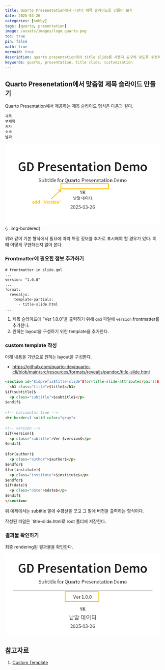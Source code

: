 ```yaml
---
title: Quarto Presenetation에서 나만의 제목 슬라이드를 만들어 보자
date: 2025-03-26 
categories: [hobby]
tags: [quarto, presentation]
image: /assets/images/logo_quarto.png
toc: true
pin: false
math: true
mermaid: true
description: quarto presentation에서 title slide를 사용자 요구에 맞도록 수정하는 방법을 알아 본다.
keywords: quarto, presentation, title slide, customization
---
```


## Quarto Presenetation에서 맞춤형 제목 슬라이드 만들기

Quarto Presentation에서 제공하는 제목 슬라이드 형식은 다음과 같다. 

```text
제목
부제목
저자
소속
날짜
```

![](/assets/images/2025-03-26-customize-title-slide-quarto.png){: .img-bordered}

위와 같이 기본 형식에서 필요에 따라 특정 정보를 추가로 표시해야 할 경우가 있다. 이때 어떻게 구현하는지 알아 본다.

### Frontmatter에 필요한 정보 추가하기

```ymal
# frontmatter in slide.qml
...
version: "1.0.0"
...
format:
  revealjs:
    template-partials:
      - title-slide.html
...
```

1. 제목 슬라이드에 "Ver 1.0.0"을 출력하기 위해 `qmd` 파일에 `version` frontmatter를 추가한다.
2. 원하는 layout을 구성하기 위한 template을 추가한다.

### custom template 작성

아래 내용을 기반으로 원하는 layout을 구성한다.

- https://github.com/quarto-dev/quarto-cli/blob/main/src/resources/formats/revealjs/pandoc/title-slide.html

```html
<section id="$idprefix$title-slide"$for(title-slide-attributes/pairs)$ $it.key$="$it.value$"$endfor$>
  <h1 class="title">$title$</h1>
$if(subtitle)$
  <p class="subtitle">$subtitle$</p>
$endif$

<!-- horizontal line -->
<hr border=1 solid color="gray">

<!-- version -->
$if(version)$
  <p class="subtitle">Ver $version$</p>
$endif$

$for(author)$
  <p class="author">$author$</p>
$endfor$
$for(institute)$
  <p class="institute">$institute$</p>
$endfor$
$if(date)$
  <p class="date">$date$</p>
$endif$
</section>
```

위 예제에서는 subtitle 밑에 수평선을 긋고 그 밑에 버전을 출력하는 형식이다.

작성된 파일은 `title-slide.html로 root 폴더에 저장한다.

### 결과물 확인하기

최종 rendering된 결과물을 확인한다.

![](/assets/images/2025-03-26-customize-title-slide-quarto-1.png)


## 참고자료
1. [Custom Template](https://quarto.org/docs/presentations/revealjs/advanced.html#custom-template)